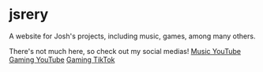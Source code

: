 # jsrery
A website for Josh's projects, including music, games, among many others.

There's not much here, so check out my social medias!
[Music YouTube](https://youtube.com/JoshuaSrery/)
[Gaming YouTube](https://youtube.com/JoshVR_News/)
[Gaming TikTok](https://tiktok.com/@josh_gtagvr/)
